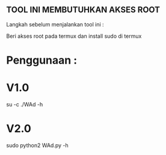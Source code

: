 
## TOOL INI MEMBUTUHKAN AKSES ROOT ##

Langkah sebelum menjalankan tool ini :

Beri akses root pada termux dan install sudo di termux

# Penggunaan :

# V1.0
su -c ./WAd -h

# V2.0
sudo python2 WAd.py -h
